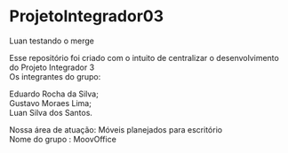 # ProjetoIntegrador03
Luan testando o merge

Esse repositório foi criado com o intuito de centralizar o desenvolvimento do Projeto Integrador 3<br>
Os integrantes do grupo:<br>

Eduardo Rocha da Silva;<br>
Gustavo Moraes Lima;<br>
Luan Silva dos Santos.<br>

Nossa área de atuação: Móveis planejados para escritório<br>
Nome do grupo : MoovOffice
